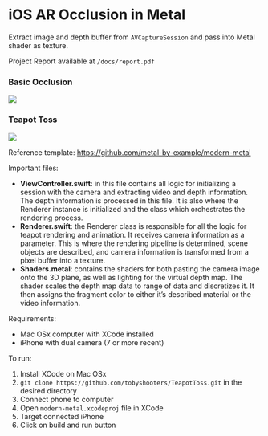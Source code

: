 # iOS AR Occlusion in Metal
Extract image and depth buffer from `AVCaptureSession` and pass into Metal shader as texture.

Project Report available at `/docs/report.pdf`

### Basic Occlusion
![](https://media.giphy.com/media/LVsF3VQGjSWV52IKgn/giphy.gif)

### Teapot Toss

![](https://media.giphy.com/media/THYR7VpPYpCrw6XyYB/giphy.gif)

Reference template: <https://github.com/metal-by-example/modern-metal>

Important files:
- **ViewController.swift**: in this file contains all logic for initializing a session with the camera and extracting video and depth information. The depth information is processed in this file. It is also where the Renderer instance is initialized and the class which orchestrates the rendering process.
- **Renderer.swift**: the Renderer class is responsible for all the logic for teapot rendering and animation. It receives camera information as a parameter. This is where the rendering pipeline is determined, scene objects are described, and camera information is transformed from a pixel buffer into a texture.
- **Shaders.metal**: contains the shaders for both pasting the camera image onto the 3D plane, as well as lighting for the virtual depth map. The shader scales the depth map data to range of data and discretizes it. It then assigns the fragment color to either it’s described material or the video information.

Requirements:
- Mac OSx computer with XCode installed
- iPhone with dual camera (7 or more recent)

To run:
1. Install XCode on Mac OSx
2. `git clone https://github.com/tobyshooters/TeapotToss.git` in the desired directory
2. Connect phone to computer
3. Open `modern-metal.xcodeproj` file in XCode
4. Target connected iPhone
5. Click on build and run button
